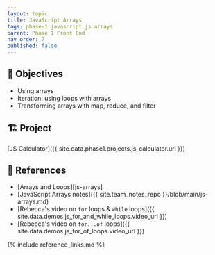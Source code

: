 ```yaml
---
layout: topic
title: JavaScript Arrays
tags: phase-1 javascript js arrays
parent: Phase 1 Front End
nav_order: 7
published: false
---
```


## 🎯 Objectives

- Using arrays
- Iteration: using loops with arrays
- Transforming arrays with map, reduce, and filter

## 🏗️ Project

[JS Calculator]({{ site.data.phase1.projects.js_calculator.url }})

## 🔖 References

- [Arrays and Loops][js-arrays]
- [JavaScript Arrays notes]({{ site.team_notes_repo }}/blob/main/js-arrays.md)
- [Rebecca's video on `for` loops & `while` loops]({{ site.data.demos.js_for_and_while_loops.video_url }})
- [Rebecca's video on `for...of` loops]({{ site.data.demos.js_for_of_loops.video_url }})

{% include reference_links.md %}
